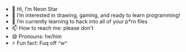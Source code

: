 - 👋 Hi, I’m Neon Star
- 👀 I’m interested in drawing, gaming, and ready to learn programming!
- 🌱 I’m currently learning to hack into all of your p*rn files
- 📫 How to reach me: please don't
- 😄 Pronouns: he/him
- ⚡ Fun fact: Fuq off ^w^

<!---
NeonStar8761/NeonStar8761 is a ✨ special ✨ repository because its `README.md` (this file) appears on your GitHub profile.
You can click the Preview link to take a look at your changes.
--->

